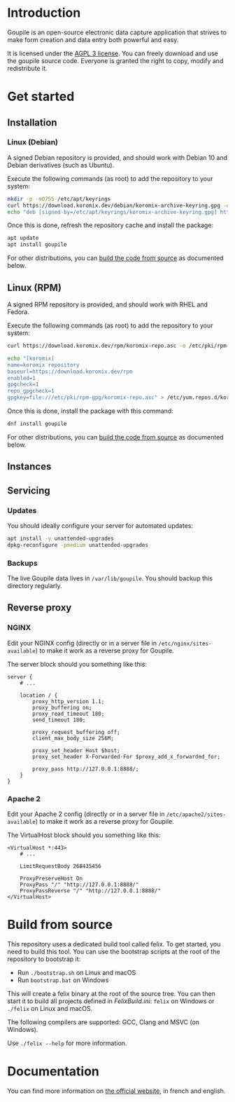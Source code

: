# Introduction

Goupile is an open-source electronic data capture application that
strives to make form creation and data entry both powerful and easy.

It is licensed under the [AGPL 3 license](https://www.gnu.org/licenses/#AGPL). You can freely
download and use the goupile source code. Everyone is granted the right to copy, modify
and redistribute it.

# Get started

## Installation

### Linux (Debian)

A signed Debian repository is provided, and should work with Debian 10 and Debian derivatives (such as Ubuntu).

Execute the following commands (as root) to add the repository to your system:

```sh
mkdir -p -m0755 /etc/apt/keyrings
curl https://download.koromix.dev/debian/koromix-archive-keyring.gpg -o /etc/apt/keyrings/koromix-archive-keyring.gpg
echo "deb [signed-by=/etc/apt/keyrings/koromix-archive-keyring.gpg] https://download.koromix.dev/debian stable main" > /etc/apt/sources.list.d/koromix.dev-stable.list
```

Once this is done, refresh the repository cache and install the package:

```sh
apt update
apt install goupile
```

For other distributions, you can [build the code from source](#build-from-source) as documented below.

## Linux (RPM)

A signed RPM repository is provided, and should work with RHEL and Fedora.

Execute the following commands (as root) to add the repository to your system:

```sh
curl https://download.koromix.dev/rpm/koromix-repo.asc -o /etc/pki/rpm-gpg/koromix-repo.asc

echo "[koromix]
name=koromix repository
baseurl=https://download.koromix.dev/rpm
enabled=1
gpgcheck=1
repo_gpgcheck=1
gpgkey=file:///etc/pki/rpm-gpg/koromix-repo.asc" > /etc/yum.repos.d/koromix.repo
```

Once this is done, install the package with this command:

```sh
dnf install goupile
```

For other distributions, you can [build the code from source](#build-from-source) as documented below.

## Instances

## Servicing

### Updates

You should ideally configure your server for automated updates:

```sh
apt install -y unattended-upgrades
dpkg-reconfigure -pmedium unattended-upgrades
```

### Backups

The live Goupile data lives in `/var/lib/goupile`. You should backup this directory regularly.

## Reverse proxy

### NGINX

Edit your NGINX config (directly or in a server file in `/etc/nginx/sites-available`) to make it work as a reverse proxy for Goupile.

The server block should you something like this:

```
server {
    # ...

    location / {
        proxy_http_version 1.1;
        proxy_buffering on;
        proxy_read_timeout 180;
        send_timeout 180;

        proxy_request_buffering off;
        client_max_body_size 256M;

        proxy_set_header Host $host;
        proxy_set_header X-Forwarded-For $proxy_add_x_forwarded_for;

        proxy_pass http://127.0.0.1:8888/;
    }
}
```

### Apache 2

Edit your Apache 2 config (directly or in a server file in `/etc/apache2/sites-available`) to make it work as a reverse proxy for Goupile.

The VirtualHost block should you something like this:

```
<VirtualHost *:443>
    # ...

    LimitRequestBody 268435456

    ProxyPreserveHost On
    ProxyPass "/" "http://127.0.0.1:8888/"
    ProxyPassReverse "/" "http://127.0.0.1:8888/"
</VirtualHost>
```

# Build from source

This repository uses a dedicated build tool called felix. To get started, you need to build
this tool. You can use the bootstrap scripts at the root of the repository to bootstrap it:

* Run `./bootstrap.sh` on Linux and macOS
* Run `bootstrap.bat` on Windows

This will create a felix binary at the root of the source tree. You can then start it to
build all projects defined in *FelixBuild.ini*: `felix` on Windows or `./felix` on Linux and macOS.

The following compilers are supported: GCC, Clang and MSVC (on Windows).

Use `./felix --help` for more information.

# Documentation

You can find more information on [the official website](https://goupile.fr/), in french and english.